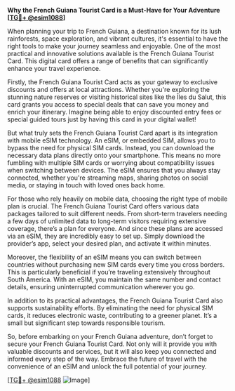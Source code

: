 **Why the French Guiana Tourist Card is a Must-Have for Your Adventure [[TG💪+ @esim1088](https://t.me/s/esim1088)]**

When planning your trip to French Guiana, a destination known for its lush rainforests, space exploration, and vibrant cultures, it's essential to have the right tools to make your journey seamless and enjoyable. One of the most practical and innovative solutions available is the French Guiana Tourist Card. This digital card offers a range of benefits that can significantly enhance your travel experience.

Firstly, the French Guiana Tourist Card acts as your gateway to exclusive discounts and offers at local attractions. Whether you're exploring the stunning nature reserves or visiting historical sites like the Îles du Salut, this card grants you access to special deals that can save you money and enrich your itinerary. Imagine being able to enjoy discounted entry fees or special guided tours just by having this card in your digital wallet!

But what truly sets the French Guiana Tourist Card apart is its integration with mobile eSIM technology. An eSIM, or embedded SIM, allows you to bypass the need for physical SIM cards. Instead, you can download the necessary data plans directly onto your smartphone. This means no more fumbling with multiple SIM cards or worrying about compatibility issues when switching between devices. The eSIM ensures that you always stay connected, whether you're streaming maps, sharing photos on social media, or staying in touch with loved ones back home.

For those who rely heavily on mobile data, choosing the right type of mobile plan is crucial. The French Guiana Tourist Card offers various data packages tailored to suit different needs. From short-term travelers needing a few days of unlimited data to long-term visitors requiring extensive coverage, there’s a plan for everyone. And since these plans are accessed via an eSIM, they are incredibly easy to set up. Simply download the provider’s app, select your desired plan, and activate it within minutes.

Moreover, the flexibility of an eSIM means you can switch between countries without purchasing new SIM cards every time you cross borders. This is particularly beneficial if you’re traveling extensively throughout South America. With an eSIM, you maintain the same number and contact details, ensuring uninterrupted communication wherever you go.

In addition to its practical advantages, the French Guiana Tourist Card also supports sustainability efforts. By eliminating the need for physical SIM cards, it reduces electronic waste, contributing to a greener planet. It’s a small but significant step towards responsible tourism.

So, before embarking on your French Guiana adventure, don’t forget to secure your French Guiana Tourist Card. Not only will it provide you with valuable discounts and services, but it will also keep you connected and informed every step of the way. Embrace the future of travel with the convenience of an eSIM and unlock the full potential of your journey.

[[TG💪+ @esim1088](https://t.me/s/esim1088) ![Image](https://i.postimg.cc/Y0z9fWf4/image.png)]